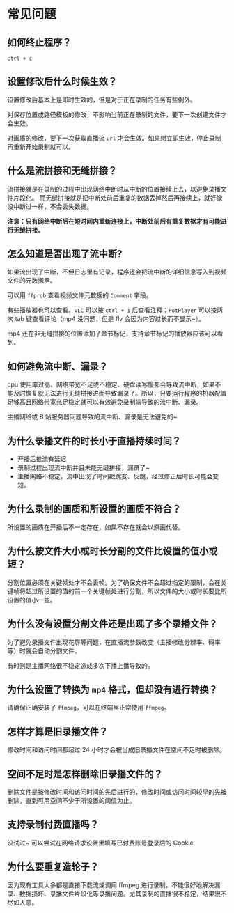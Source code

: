 # 常见问题

## 如何终止程序？

`ctrl + c`

## 设置修改后什么时候生效？

设置修改后基本上是即时生效的，但是对于正在录制的任务有些例外。

对保存位置或路径模板的修改，不影响当前正在录制的文件，要下一次创建文件才会生效。

对画质的修改，要下一次获取直播流 `url` 才会生效。如果想立即生效，停止录制再重新开始录制就可以。

## 什么是流拼接和无缝拼接？

流拼接就是在录制的过程中出现网络中断时从中断的位置接续上去，以避免录播文件片段化。
而无缝拼接就是把中断处前后重复的数据丢掉然后再接续上，就好像没中断过一样，不会丢失数据。

**注意：只有网络中断后在短时间内重新连接上，中断处前后有重复数据才有可能进行无缝拼接。**

## 怎么知道是否出现了流中断?

如果流出现了中断，不但日志里有记录，程序还会把流中断的详细信息写入到视频文件的元数据里。

可以用 `ffprob` 查看视频文件元数据的 `Comment` 字段。

有些播放器也可以查看。`VLC` 可以按 `ctrl + i` 后查看注释；`PotPlayer` 可以按两次 tab 键查看评论（mp4 没问题，但是 flv 会因为内容过长而不显示~）。

mp4 还在非无缝拼接的位置添加了章节标记，支持章节标记的播放器应该可以看到。

## 如何避免流中断、漏录？

cpu 使用率过高、网络带宽不足或不稳定、硬盘读写慢都会导致流中断，如果不能及时恢复就无法进行无缝拼接进而导致漏录了。所以，只要运行程序的机器配置足够高且网络带宽充足稳定就可以有效避免录制端导致的流中断、漏录。

主播网络或 B 站服务器问题导致的流中断、漏录是无法避免的~

## 为什么录播文件的时长小于直播持续时间？

- 开播后推流有延迟
- 录制过程出现流中断并且未能无缝拼接，漏录了~
- 主播网络不稳定，流中出现了时间戳跳变、反跳，经过修正后时长可能会变短。

## 为什么录制的画质和所设置的画质不符合？

所设置的画质在开播后不一定存在，如果不存在就会以原画代替。

## 为什么按文件大小或时长分割的文件比设置的值小或短？

分割位置必须在关键帧处才不会丢帧。为了确保文件不会超过指定的限制，会在关键帧将超过所设置的值的前一个关键帧处进行分割，所以文件的大小或时长要比所设置的值小一些。

## 为什么没有设置分割文件还是出现了多个录播文件？

为了避免录播文件出现花屏等问题，在直播流参数改变（主播修改分辨率、码率等）时就会自动分割文件。

有时则是主播网络很不稳定造成多次下播上播导致的。

## 为什么设置了转换为 `mp4` 格式，但却没有进行转换？

请确保正确安装了 `ffmpeg`，可以在终端里正常使用 `ffmpeg`。

## 怎样才算是旧录播文件？

修改时间和访问时间都超过 24 小时才会被当成旧录播文件在空间不足时被删除。

## 空间不足时是怎样删除旧录播文件的？

删除文件是按修改时间和访问时间的先后进行的，修改时间或访问时间较早的先被删除，直到可用空间不少于所设置的阈值为止。

## 支持录制付费直播吗？

没试过~ 可以尝试在网络请求设置里填写已付费账号登录后的 Cookie

## 为什么要重复造轮子？

因为现有工具大多都是直接下载流或调用 ffmpeg 进行录制，不能很好地解决漏录、数据损坏、录播文件片段化等录播问题。尤其录制的直播很不稳定，结果很不尽如人意。

